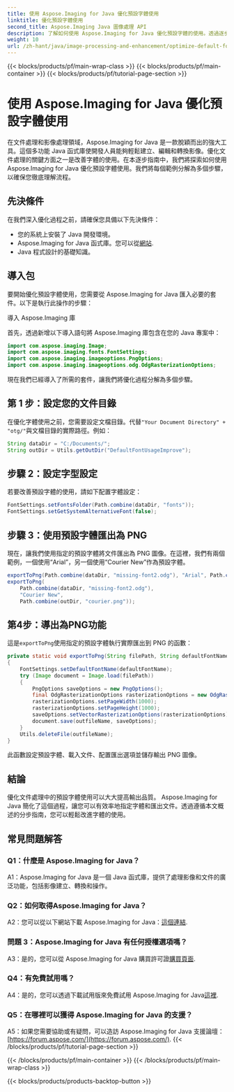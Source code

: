 ```yaml
---
title: 使用 Aspose.Imaging for Java 優化預設字體使用
linktitle: 優化預設字體使用
second_title: Aspose.Imaging Java 圖像處理 API
description: 了解如何使用 Aspose.Imaging for Java 優化預設字體的使用。透過逐步指導來改善您的文件處理。
weight: 10
url: /zh-hant/java/image-processing-and-enhancement/optimize-default-font-usage/
---
```


{{< blocks/products/pf/main-wrap-class >}}
{{< blocks/products/pf/main-container >}}
{{< blocks/products/pf/tutorial-page-section >}}

# 使用 Aspose.Imaging for Java 優化預設字體使用

在文件處理和影像處理領域，Aspose.Imaging for Java 是一款脫穎而出的強大工具。這個多功能 Java 函式庫使開發人員能夠輕鬆建立、編輯和轉換影像。優化文件處理的關鍵方面之一是改善字體的使用。在本逐步指南中，我們將探索如何使用 Aspose.Imaging for Java 優化預設字體使用。我們將每個範例分解為多個步驟，以確保您徹底理解流程。

## 先決條件

在我們深入優化過程之前，請確保您具備以下先決條件：

- 您的系統上安裝了 Java 開發環境。
-  Aspose.Imaging for Java 函式庫。您可以從[網站](https://releases.aspose.com/imaging/java/).
- Java 程式設計的基礎知識。

## 導入包

要開始優化預設字體使用，您需要從 Aspose.Imaging for Java 匯入必要的套件。以下是執行此操作的步驟：

導入 Aspose.Imaging 庫

首先，透過新增以下導入語句將 Aspose.Imaging 庫包含在您的 Java 專案中：

```java
import com.aspose.imaging.Image;
import com.aspose.imaging.fonts.FontSettings;
import com.aspose.imaging.imageoptions.PngOptions;
import com.aspose.imaging.imageoptions.odg.OdgRasterizationOptions;
```

現在我們已經導入了所需的套件，讓我們將優化過程分解為多個步驟。

## 第 1 步：設定您的文件目錄

在優化字體使用之前，您需要設定文檔目錄。代替`"Your Document Directory" + "otg/"`與文檔目錄的實際路徑。例如：

```java
String dataDir = "C:/Documents/";
String outDir = Utils.getOutDir("DefaultFontUsageImprove");
```

## 步驟 2：設定字型設定

若要改善預設字體的使用，請如下配置字體設定：

```java
FontSettings.setFontsFolder(Path.combine(dataDir, "fonts"));
FontSettings.setGetSystemAlternativeFont(false);
```

## 步驟 3：使用預設字體匯出為 PNG

現在，讓我們使用指定的預設字體將文件匯出為 PNG 圖像。在這裡，我們有兩個範例，一個使用“Arial”，另一個使用“Courier New”作為預設字體。

```java
exportToPng(Path.combine(dataDir, "missing-font2.odg"), "Arial", Path.combine(outDir, "arial.png"));
exportToPng(
    Path.combine(dataDir, "missing-font2.odg"),
    "Courier New",
    Path.combine(outDir, "courier.png"));
```

## 第4步：導出為PNG功能

這是`exportToPng`使用指定的預設字體執行實際匯出到 PNG 的函數：

```java
private static void exportToPng(String filePath, String defaultFontName, String outfileName)
{
    FontSettings.setDefaultFontName(defaultFontName);
    try (Image document = Image.load(filePath))
    {
        PngOptions saveOptions = new PngOptions();
        final OdgRasterizationOptions rasterizationOptions = new OdgRasterizationOptions();
        rasterizationOptions.setPageWidth(1000);
        rasterizationOptions.setPageHeight(1000);
        saveOptions.setVectorRasterizationOptions(rasterizationOptions);
        document.save(outfileName, saveOptions);
    }
    Utils.deleteFile(outfileName);
}
```

此函數設定預設字體、載入文件、配置匯出選項並儲存輸出 PNG 圖像。

## 結論

優化文件處理中的預設字體使用可以大大提高輸出品質。 Aspose.Imaging for Java 簡化了這個過程，讓您可以有效率地指定字體和匯出文件。透過遵循本文概述的分步指南，您可以輕鬆改進字體的使用。

## 常見問題解答

### Q1：什麼是 Aspose.Imaging for Java？

A1：Aspose.Imaging for Java 是一個 Java 函式庫，提供了處理影像和文件的廣泛功能，包括影像建立、轉換和操作。

### Q2：如何取得Aspose.Imaging for Java？

 A2：您可以從以下網站下載 Aspose.Imaging for Java：[這個連結](https://releases.aspose.com/imaging/java/).

### 問題 3：Aspose.Imaging for Java 有任何授權選項嗎？

 A3：是的，您可以從 Aspose.Imaging for Java 購買許可證[購買頁面](https://purchase.aspose.com/buy).

### Q4：有免費試用嗎？

A4：是的，您可以透過下載試用版來免費試用 Aspose.Imaging for Java[這裡](https://releases.aspose.com/).

### Q5：在哪裡可以獲得 Aspose.Imaging for Java 的支援？

 A5：如果您需要協助或有疑問，可以造訪 Aspose.Imaging for Java 支援論壇：[https://forum.aspose.com/](https://forum.aspose.com/).
{{< /blocks/products/pf/tutorial-page-section >}}

{{< /blocks/products/pf/main-container >}}
{{< /blocks/products/pf/main-wrap-class >}}

{{< blocks/products/products-backtop-button >}}
